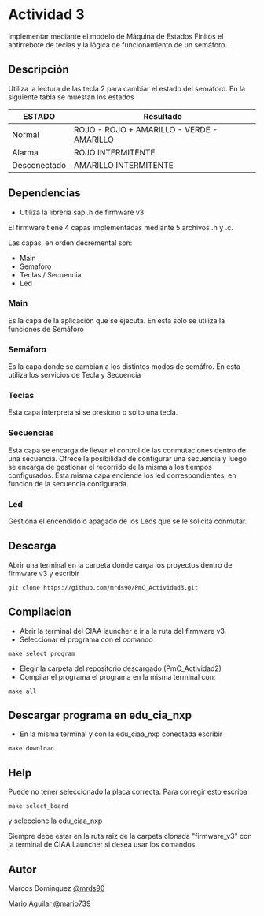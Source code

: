 # Actividad 3

Implementar mediante el modelo de Máquina de Estados Finitos el antirrebote de teclas y la lógica de funcionamiento de un semáforo.

## Descripción

Utiliza la lectura de las tecla 2 para cambiar el estado del semáforo.
En la siguiente tabla se muestan los estados

| ESTADO       | Resultado                                 |
| ------------ | ----------------------------------------- |
| Normal       | ROJO - ROJO + AMARILLO - VERDE - AMARILLO |
| Alarma       | ROJO INTERMITENTE                         |
| Desconectado | AMARILLO INTERMITENTE                     |


## Dependencias

* Utiliza la librería sapi.h de firmware v3

El firmware tiene 4 capas implementadas mediante 5 archivos .h y .c.

Las capas, en orden decremental son:
* Main
* Semaforo 
* Teclas / Secuencia
* Led

### Main
Es la capa de la aplicación que se ejecuta. En esta solo se utiliza la funciones de Semáforo

### Semáforo
Es la capa donde se cambian a los distintos modos de semáfro. En esta utiliza los servicios de Tecla y Secuencia
### Teclas
Esta capa interpreta si se presiono o solto una tecla.
### Secuencias
Esta capa se encarga de llevar el control de las conmutaciones dentro de una secuencia. Ofrece la posibilidad de configurar una secuencia y luego se encarga de gestionar el recorrido de la misma a los tiempos configurados.
Esta misma capa enciende los led correspondientes, en funcion de la secuencia configurada.

### Led
Gestiona el encendido o apagado de los Leds que se le solicita conmutar.

## Descarga
Abrir una terminal en la carpeta donde carga los proyectos dentro de firmware v3 y escribir
```
git clone https://github.com/mrds90/PmC_Actividad3.git
```
## Compilacion

* Abrir la terminal del CIAA launcher e ir a la ruta del firmware v3.
* Seleccionar el programa con el comando
```
make select_program
```
* Elegir la carpeta del repositorio descargado (PmC_Actividad2)
* Compilar el programa el programa en la misma terminal con:
```
make all
```
##  Descargar programa en edu_cia_nxp

* En la misma terminal y con la edu_ciaa_nxp conectada escribir

```
make download
```

## Help

Puede no tener seleccionado la placa correcta. Para corregir esto escriba
```
make select_board
```
y seleccione la edu_ciaa_nxp

Siempre debe estar en la ruta raiz de la carpeta clonada "firmware_v3" con la terminal de CIAA Launcher si desea usar los comandos.

## Autor

Marcos Dominguez
[@mrds90](https://github.com/mrds90)

Mario Aguilar
[@mario739](https://github.com/mario739)
